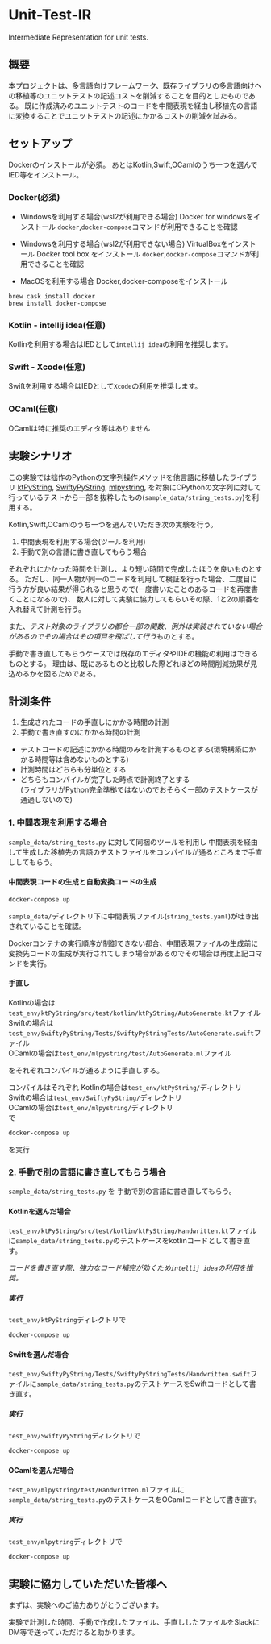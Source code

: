 # Unit-Test-IR

Intermediate Representation for unit tests.


## 概要
本プロジェクトは、多言語向けフレームワーク、既存ライブラリの多言語向けへの移植等のユニットテストの記述コストを削減することを目的としたものである。
既に作成済みのユニットテストのコードを中間表現を経由し移植先の言語に変換することでユニットテストの記述にかかるコストの削減を試みる。


## セットアップ

Dockerのインストールが必須。
あとはKotlin,Swift,OCamlのうち一つを選んでIED等をインストール。

### Docker(必須)

- Windowsを利用する場合(wsl2が利用できる場合)
Docker for windowsをインストール
`docker`,`docker-compose`コマンドが利用できることを確認

- Windowsを利用する場合(wsl2が利用できない場合)
VirtualBoxをインストール
Docker tool box をインストール
`docker`,`docker-compose`コマンドが利用できることを確認

- MacOSを利用する場合
Docker,docker-composeをインストール
```
brew cask install docker
brew install docker-compose
```

### Kotlin - intellij idea(任意)

Kotlinを利用する場合はIEDとして`intellij idea`の利用を推奨します。

### Swift - Xcode(任意)

Swiftを利用する場合はIEDとして`Xcode`の利用を推奨します。

### OCaml(任意)

OCamlは特に推奨のエディタ等はありません

## 実験シナリオ

この実験では拙作のPythonの文字列操作メソッドを他言語に移植したライブラリ
[ktPyString](https://github.com/ChanTsune/ktPyString),
[SwiftyPyString](https://github.com/ChanTsune/SwiftyPyString),
[mlpystring](https://github.com/ChanTsune/mlpystring),
を対象にCPythonの文字列に対して行っているテストから一部を抜粋したもの(`sample_data/string_tests.py`)を利用する。

Kotlin,Swift,OCamlのうち一つを選んでいただき次の実験を行う。


1. 中間表現を利用する場合(ツールを利用)
2. 手動で別の言語に書き直してもらう場合

それぞれにかかった時間を計測し、より短い時間で完成したほうを良いものとする。
ただし、同一人物が同一のコードを利用して検証を行った場合、二度目に行う方が良い結果が得られると思うので(一度書いたことのあるコードを再度書くことになるので)、
数人に対して実験に協力してもらいその際、1と2の順番を入れ替えて計測を行う。

また、*テスト対象のライブラリの都合一部の関数、例外は実装されていない場合があるのでその場合はその項目を飛ばして行う*ものとする。

手動で書き直してもらうケースでは既存のエディタやIDEの機能の利用はできるものとする。
理由は、既にあるものと比較した際どれほどの時間削減効果が見込めるかを図るためである。

## 計測条件
1. 生成されたコードの手直しにかかる時間の計測
2. 手動で書き直すのにかかる時間の計測

- テストコードの記述にかかる時間のみを計測するものとする(環境構築にかかる時間等は含めないものとする)  
- 計測時間はどちらも分単位とする  
- どちらもコンパイルが完了した時点で計測終了とする  
(ライブラリがPython完全準拠ではないのでおそらく一部のテストケースが通過しないので)

### 1. 中間表現を利用する場合

`sample_data/string_tests.py` に対して同梱のツールを利用し 中間表現を経由して生成した移植先の言語のテストファイルをコンパイルが通るところまで手直ししてもらう。

#### 中間表現コードの生成と自動変換コードの生成

```bash
docker-compose up
```

`sample_data/`ディレクトリ下に中間表現ファイル(`string_tests.yaml`)が吐き出されていることを確認。

Dockerコンテナの実行順序が制御できない都合、中間表現ファイルの生成前に変換先コードの生成が実行されてしまう場合があるのでその場合は再度上記コマンドを実行。

#### 手直し

Kotlinの場合は`test_env/ktPyString/src/test/kotlin/ktPyString/AutoGenerate.kt`ファイル  
Swiftの場合は`test_env/SwiftyPyString/Tests/SwiftyPyStringTests/AutoGenerate.swift`ファイル  
OCamlの場合は`test_env/mlpystring/test/AutoGenerate.ml`ファイル  

をそれぞれコンパイルが通るように手直しする。

コンパイルはそれぞれ
Kotlinの場合は`test_env/ktPyString/`ディレクトリ  
Swiftの場合は`test_env/SwiftyPyString/`ディレクトリ  
OCamlの場合は`test_env/mlpystring/`ディレクトリ  
で
```bash
docker-compose up
```
を実行

#### 

### 2. 手動で別の言語に書き直してもらう場合

`sample_data/string_tests.py` を 手動で別の言語に書き直してもらう。

#### Kotlinを選んだ場合

`test_env/ktPyString/src/test/kotlin/ktPyString/Handwritten.kt`ファイルに`sample_data/string_tests.py`のテストケースをkotlinコードとして書き直す。

*コードを書き直す際、強力なコード補完が効くため`intellij idea`の利用を推奨。*

##### 実行
`test_env/ktPyString`ディレクトリで

```bash
docker-compose up
```

#### Swiftを選んだ場合

`test_env/SwiftyPyString/Tests/SwiftyPyStringTests/Handwritten.swift`ファイルに`sample_data/string_tests.py`のテストケースをSwiftコードとして書き直す。

##### 実行

`test_env/SwiftyPyString`ディレクトリで

```bash
docker-compose up
```

#### OCamlを選んだ場合

`test_env/mlpystring/test/Handwritten.ml`ファイルに`sample_data/string_tests.py`のテストケースをOCamlコードとして書き直す。

##### 実行

`test_env/mlpytring`ディレクトリで

```bash
docker-compose up
```

## 実験に協力していただいた皆様へ

まずは、実験へのご協力ありがとうございます。

実験で計測した時間、手動で作成したファイル、手直ししたファイルをSlackにDM等で送っていただけると助かります。
